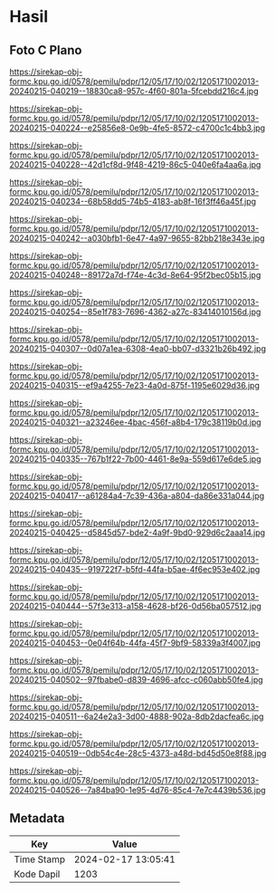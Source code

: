 # Hasil

## Foto C Plano

https://sirekap-obj-formc.kpu.go.id/0578/pemilu/pdpr/12/05/17/10/02/1205171002013-20240215-040219--18830ca8-957c-4f60-801a-5fcebdd216c4.jpg

https://sirekap-obj-formc.kpu.go.id/0578/pemilu/pdpr/12/05/17/10/02/1205171002013-20240215-040224--e25856e8-0e9b-4fe5-8572-c4700c1c4bb3.jpg

https://sirekap-obj-formc.kpu.go.id/0578/pemilu/pdpr/12/05/17/10/02/1205171002013-20240215-040228--42d1cf8d-9f48-4219-86c5-040e6fa4aa6a.jpg

https://sirekap-obj-formc.kpu.go.id/0578/pemilu/pdpr/12/05/17/10/02/1205171002013-20240215-040234--68b58dd5-74b5-4183-ab8f-16f3ff46a45f.jpg

https://sirekap-obj-formc.kpu.go.id/0578/pemilu/pdpr/12/05/17/10/02/1205171002013-20240215-040242--a030bfb1-6e47-4a97-9655-82bb218e343e.jpg

https://sirekap-obj-formc.kpu.go.id/0578/pemilu/pdpr/12/05/17/10/02/1205171002013-20240215-040248--89172a7d-f74e-4c3d-8e64-95f2bec05b15.jpg

https://sirekap-obj-formc.kpu.go.id/0578/pemilu/pdpr/12/05/17/10/02/1205171002013-20240215-040254--85e1f783-7696-4362-a27c-83414010156d.jpg

https://sirekap-obj-formc.kpu.go.id/0578/pemilu/pdpr/12/05/17/10/02/1205171002013-20240215-040307--0d07a1ea-6308-4ea0-bb07-d3321b26b492.jpg

https://sirekap-obj-formc.kpu.go.id/0578/pemilu/pdpr/12/05/17/10/02/1205171002013-20240215-040315--ef9a4255-7e23-4a0d-875f-1195e6029d36.jpg

https://sirekap-obj-formc.kpu.go.id/0578/pemilu/pdpr/12/05/17/10/02/1205171002013-20240215-040321--a23246ee-4bac-456f-a8b4-179c38119b0d.jpg

https://sirekap-obj-formc.kpu.go.id/0578/pemilu/pdpr/12/05/17/10/02/1205171002013-20240215-040335--767b1f22-7b00-4461-8e9a-559d617e6de5.jpg

https://sirekap-obj-formc.kpu.go.id/0578/pemilu/pdpr/12/05/17/10/02/1205171002013-20240215-040417--a61284a4-7c39-436a-a804-da86e331a044.jpg

https://sirekap-obj-formc.kpu.go.id/0578/pemilu/pdpr/12/05/17/10/02/1205171002013-20240215-040425--d5845d57-bde2-4a9f-9bd0-929d6c2aaa14.jpg

https://sirekap-obj-formc.kpu.go.id/0578/pemilu/pdpr/12/05/17/10/02/1205171002013-20240215-040435--919722f7-b5fd-44fa-b5ae-4f6ec953e402.jpg

https://sirekap-obj-formc.kpu.go.id/0578/pemilu/pdpr/12/05/17/10/02/1205171002013-20240215-040444--57f3e313-a158-4628-bf26-0d56ba057512.jpg

https://sirekap-obj-formc.kpu.go.id/0578/pemilu/pdpr/12/05/17/10/02/1205171002013-20240215-040453--0e04f64b-44fa-45f7-9bf9-58339a3f4007.jpg

https://sirekap-obj-formc.kpu.go.id/0578/pemilu/pdpr/12/05/17/10/02/1205171002013-20240215-040502--97fbabe0-d839-4696-afcc-c060abb50fe4.jpg

https://sirekap-obj-formc.kpu.go.id/0578/pemilu/pdpr/12/05/17/10/02/1205171002013-20240215-040511--6a24e2a3-3d00-4888-902a-8db2dacfea6c.jpg

https://sirekap-obj-formc.kpu.go.id/0578/pemilu/pdpr/12/05/17/10/02/1205171002013-20240215-040519--0db54c4e-28c5-4373-a48d-bd45d50e8f88.jpg

https://sirekap-obj-formc.kpu.go.id/0578/pemilu/pdpr/12/05/17/10/02/1205171002013-20240215-040526--7a84ba90-1e95-4d76-85c4-7e7c4439b536.jpg


## Metadata

| Key        | Value               |
| ---------- | ------------------- |
| Time Stamp | 2024-02-17 13:05:41 |
| Kode Dapil | 1203                |



